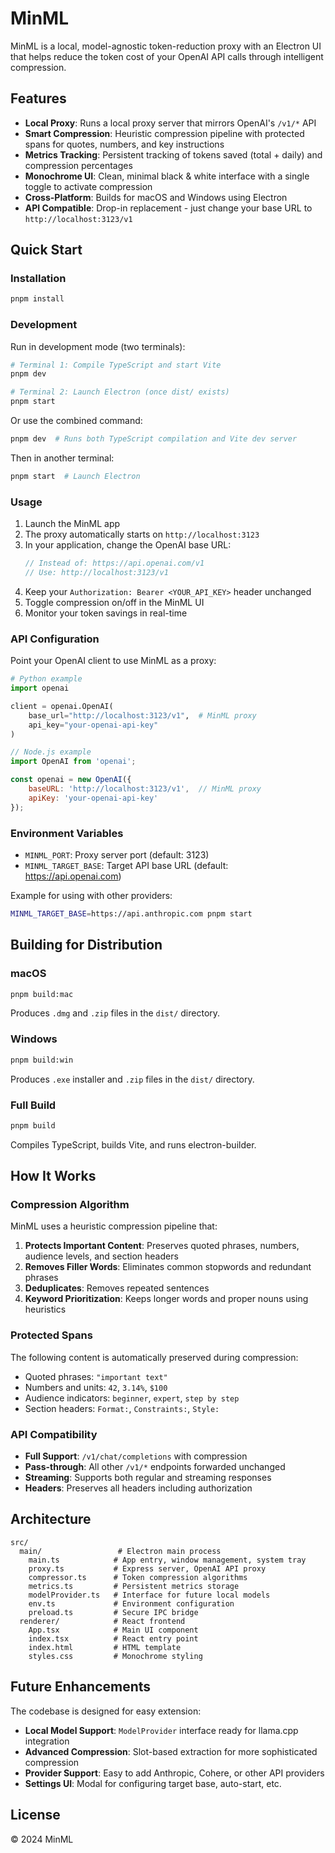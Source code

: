 # MinML

MinML is a local, model-agnostic token-reduction proxy with an Electron UI that helps reduce the token cost of your OpenAI API calls through intelligent compression.

## Features

- **Local Proxy**: Runs a local proxy server that mirrors OpenAI's `/v1/*` API
- **Smart Compression**: Heuristic compression pipeline with protected spans for quotes, numbers, and key instructions
- **Metrics Tracking**: Persistent tracking of tokens saved (total + daily) and compression percentages
- **Monochrome UI**: Clean, minimal black & white interface with a single toggle to activate compression
- **Cross-Platform**: Builds for macOS and Windows using Electron
- **API Compatible**: Drop-in replacement - just change your base URL to `http://localhost:3123/v1`

## Quick Start

### Installation

```bash
pnpm install
```

### Development

Run in development mode (two terminals):

```bash
# Terminal 1: Compile TypeScript and start Vite
pnpm dev

# Terminal 2: Launch Electron (once dist/ exists)
pnpm start
```

Or use the combined command:
```bash
pnpm dev  # Runs both TypeScript compilation and Vite dev server
```

Then in another terminal:
```bash
pnpm start  # Launch Electron
```

### Usage

1. Launch the MinML app
2. The proxy automatically starts on `http://localhost:3123`
3. In your application, change the OpenAI base URL:
   ```javascript
   // Instead of: https://api.openai.com/v1
   // Use: http://localhost:3123/v1
   ```
4. Keep your `Authorization: Bearer <YOUR_API_KEY>` header unchanged
5. Toggle compression on/off in the MinML UI
6. Monitor your token savings in real-time

### API Configuration

Point your OpenAI client to use MinML as a proxy:

```python
# Python example
import openai

client = openai.OpenAI(
    base_url="http://localhost:3123/v1",  # MinML proxy
    api_key="your-openai-api-key"
)
```

```javascript
// Node.js example
import OpenAI from 'openai';

const openai = new OpenAI({
    baseURL: 'http://localhost:3123/v1',  // MinML proxy
    apiKey: 'your-openai-api-key'
});
```

### Environment Variables

- `MINML_PORT`: Proxy server port (default: 3123)
- `MINML_TARGET_BASE`: Target API base URL (default: https://api.openai.com)

Example for using with other providers:
```bash
MINML_TARGET_BASE=https://api.anthropic.com pnpm start
```

## Building for Distribution

### macOS
```bash
pnpm build:mac
```
Produces `.dmg` and `.zip` files in the `dist/` directory.

### Windows
```bash
pnpm build:win
```
Produces `.exe` installer and `.zip` files in the `dist/` directory.

### Full Build
```bash
pnpm build
```
Compiles TypeScript, builds Vite, and runs electron-builder.

## How It Works

### Compression Algorithm

MinML uses a heuristic compression pipeline that:

1. **Protects Important Content**: Preserves quoted phrases, numbers, audience levels, and section headers
2. **Removes Filler Words**: Eliminates common stopwords and redundant phrases
3. **Deduplicates**: Removes repeated sentences
4. **Keyword Prioritization**: Keeps longer words and proper nouns using heuristics

### Protected Spans

The following content is automatically preserved during compression:
- Quoted phrases: `"important text"`
- Numbers and units: `42`, `3.14%`, `$100`
- Audience indicators: `beginner`, `expert`, `step by step`
- Section headers: `Format:`, `Constraints:`, `Style:`

### API Compatibility

- **Full Support**: `/v1/chat/completions` with compression
- **Pass-through**: All other `/v1/*` endpoints forwarded unchanged
- **Streaming**: Supports both regular and streaming responses
- **Headers**: Preserves all headers including authorization

## Architecture

```
src/
  main/                 # Electron main process
    main.ts            # App entry, window management, system tray
    proxy.ts           # Express server, OpenAI API proxy
    compressor.ts      # Token compression algorithms
    metrics.ts         # Persistent metrics storage
    modelProvider.ts   # Interface for future local models
    env.ts             # Environment configuration
    preload.ts         # Secure IPC bridge
  renderer/            # React frontend
    App.tsx            # Main UI component
    index.tsx          # React entry point
    index.html         # HTML template
    styles.css         # Monochrome styling
```

## Future Enhancements

The codebase is designed for easy extension:

- **Local Model Support**: `ModelProvider` interface ready for llama.cpp integration
- **Advanced Compression**: Slot-based extraction for more sophisticated compression
- **Provider Support**: Easy to add Anthropic, Cohere, or other API providers
- **Settings UI**: Modal for configuring target base, auto-start, etc.

## License

© 2024 MinML
